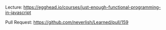 Lecture: https://egghead.io/courses/just-enough-functional-programming-in-javascript

Pull Request: https://github.com/neverlish/Learned/pull/159